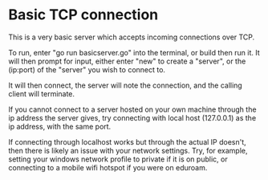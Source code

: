 # Basic TCP connection

This is a very basic server which accepts incoming connections over TCP.

To run, enter "go run basicserver.go" into the terminal, or build then run it. It will then prompt for input, either enter "new" to create a "server", or the (ip:port) of the "server" you wish to connect to.

It will then connect, the server will note the connection, and the calling client will terminate.

If you cannot connect to a server hosted on your own machine through the ip address the server gives, try connecting with local host (127.0.0.1) as the ip address, with the same port. 

If connecting through localhost works but through the actual IP doesn't, then there is likely an issue with your network settings. Try, for example, setting your windows network profile to private if it is on public, or connecting to a mobile wifi hotspot if you were on eduroam.
